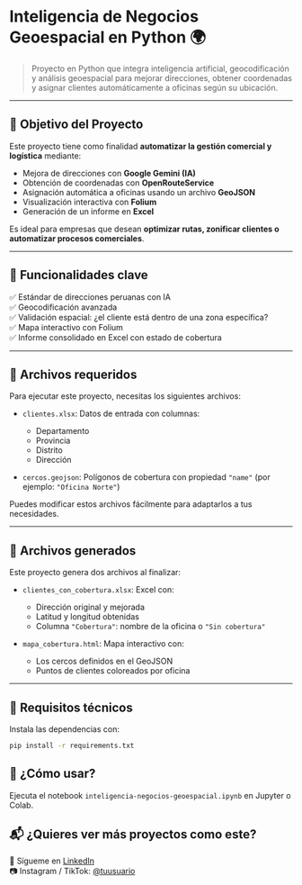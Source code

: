 # Inteligencia de Negocios Geoespacial en Python 🌍

> Proyecto en Python que integra inteligencia artificial, geocodificación y análisis geoespacial para mejorar direcciones, obtener coordenadas y asignar clientes automáticamente a oficinas según su ubicación.

---

## 🎯 Objetivo del Proyecto

Este proyecto tiene como finalidad **automatizar la gestión comercial y logística** mediante:
- Mejora de direcciones con **Google Gemini (IA)**
- Obtención de coordenadas con **OpenRouteService**
- Asignación automática a oficinas usando un archivo **GeoJSON**
- Visualización interactiva con **Folium**
- Generación de un informe en **Excel**

Es ideal para empresas que desean **optimizar rutas, zonificar clientes o automatizar procesos comerciales**.

---

## 🧩 Funcionalidades clave

✅ Estándar de direcciones peruanas con IA  
✅ Geocodificación avanzada  
✅ Validación espacial: ¿el cliente está dentro de una zona específica?  
✅ Mapa interactivo con Folium  
✅ Informe consolidado en Excel con estado de cobertura

---

## 📁 Archivos requeridos

Para ejecutar este proyecto, necesitas los siguientes archivos:

- `clientes.xlsx`: Datos de entrada con columnas:
  - Departamento
  - Provincia
  - Distrito
  - Dirección

- `cercos.geojson`: Polígonos de cobertura con propiedad `"name"` (por ejemplo: `"Oficina Norte"`)

Puedes modificar estos archivos fácilmente para adaptarlos a tus necesidades.

---

## 📄 Archivos generados

Este proyecto genera dos archivos al finalizar:

- `clientes_con_cobertura.xlsx`: Excel con:
  - Dirección original y mejorada
  - Latitud y longitud obtenidas
  - Columna `"Cobertura"`: nombre de la oficina o `"Sin cobertura"`

- `mapa_cobertura.html`: Mapa interactivo con:
  - Los cercos definidos en el GeoJSON
  - Puntos de clientes coloreados por oficina

---

## 🔧 Requisitos técnicos

Instala las dependencias con:

```bash
pip install -r requirements.txt
```
## 🚀 ¿Cómo usar?

Ejecuta el notebook `inteligencia-negocios-geoespacial.ipynb` en Jupyter o Colab.

## 📬 ¿Quieres ver más proyectos como este?

📌 Sígueme en [LinkedIn](https://www.linkedin.com/in/larry-humpiri-obregon-565145189/)   
📷 Instagram / TikTok: [@tuusuario](https://instagram.com/lionho26) 
